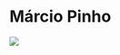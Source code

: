<h1>Márcio Pinho</h1>

<picture>
<source 
  srcset="https://github-readme-stats.vercel.app/api?username=marciopinho&show_icons=true&theme=dark"
  media="(prefers-color-scheme: dark)"
/>
<source
  srcset="https://github-readme-stats.vercel.app/api?username=marciopinho&show_icons=true&title_color=000000&bg_color=fbdc43&icon_color=000000&text_color=343434&count_private=true&hide_border=true"
  media="(prefers-color-scheme: light), (prefers-color-scheme: no-preference)"
/>
<img src="https://github-readme-stats.vercel.app/api?username=marciopinho&show_icons=true&count_private=true" />
</picture>

